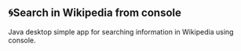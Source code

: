 
:cyclone:Search in Wikipedia from console
-----------
Java desktop simple app for searching information in Wikipedia using console.

